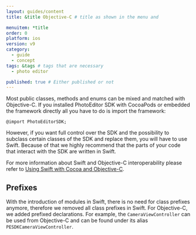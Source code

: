 ```yaml
---
layout: guides/content
title: &title Objective-C # title as shown in the menu and

menuitem: *title
order: 0
platform: ios
version: v9
category:
  - guide
  - concept
tags: &tags # tags that are necessary
  - photo editor

published: true # Either published or not
---
```


Most public classes, methods and enums can be mixed and matched with Objective-C. If you installed PhotoEditor SDK with CocoaPods or embedded the framework directly all you have to do is import the framework:

```objc
@import PhotoEditorSDK;
```

However, if you want full control over the SDK and the possibility to subclass certain classes of the SDK and replace them, you will have to use Swift. Because of that we highly recommend that the parts of your code that interact with the SDK are written in Swift.

For more information about Swift and Objective-C interoperability please refer to [Using Swift with Cocoa and Objective-C](https://developer.apple.com/library/ios/documentation/Swift/Conceptual/BuildingCocoaApps/MixandMatch.html).

## Prefixes

With the introduction of modules in Swift, there is no need for class prefixes anymore, therefore we removed
all class prefixes in Swift. For Objective-C, we added prefixed declarations. For example, the `CameraViewController` can be used from Objective-C and can be found under its alias `PESDKCameraViewController`.
